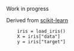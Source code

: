Work in progress

Derived from [scikit-learn](http://scikit-learn.org/stable/)


```
    iris = load_iris()
    X = iris["data"]
    y = iris["target"]
```

